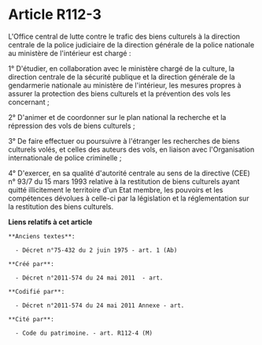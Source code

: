 # Article R112-3

L'Office central de lutte contre le trafic des biens culturels à la direction centrale de la police judiciaire de la
direction générale de la police nationale au ministère de l'intérieur est chargé :

1° D'étudier, en collaboration avec le ministère chargé de la culture, la direction centrale de la sécurité publique et la
direction générale de la gendarmerie nationale au ministère de l'intérieur, les mesures propres à assurer la protection des
biens culturels et la prévention des vols les concernant ;

2° D'animer et de coordonner sur le plan national la recherche et la répression des vols de biens culturels ;

3° De faire effectuer ou poursuivre à l'étranger les recherches de biens culturels volés, et celles des auteurs des vols, en
liaison avec l'Organisation internationale de police criminelle ;

4° D'exercer, en sa qualité d'autorité centrale au sens de la directive (CEE) n° 93/7 du 15 mars 1993 relative à la
restitution de biens culturels ayant quitté illicitement le territoire d'un Etat membre, les pouvoirs et les compétences
dévolues à celle-ci par la législation et la réglementation sur la restitution des biens culturels.

**Liens relatifs à cet article**

	**Anciens textes**:

	  - Décret n°75-432 du 2 juin 1975 - art. 1 (Ab)

	**Créé par**:

	  - Décret n°2011-574 du 24 mai 2011  - art.

	**Codifié par**:

	  - Décret n°2011-574 du 24 mai 2011 Annexe - art.

	**Cité par**:

	  - Code du patrimoine. - art. R112-4 (M)
